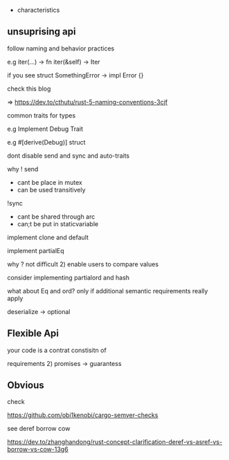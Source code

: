 * characteristics

## unsuprising api

follow naming and behavior practices

e.g iter(...) -> fn iter(&self) -> Iter 

if you see struct SomethingError -> impl Error {}

check this blog

=> https://dev.to/cthutu/rust-5-naming-conventions-3cjf


common traits for types

e.g  Implement Debug Trait

e.g #[derive(Debug)]
struct

dont disable send and sync and auto-traits

why
! send
* cant be place in mutex
* can be used transitively


!sync


* cant be shared through arc
* can;t be put in staticvariable



implement clone and default

implement partialEq

why ? not difficult
2) enable users to compare values


consider  implementing partialord and hash


what about Eq and ord?
only if additional semantic requirements really apply


deserialize -> optional


## Flexible Api





your code is a contrat constisitn of

requirements
2) promises -> guarantess


## Obvious





check

https://github.com/obi1kenobi/cargo-semver-checks



see deref borrow cow

https://dev.to/zhanghandong/rust-concept-clarification-deref-vs-asref-vs-borrow-vs-cow-13g6

